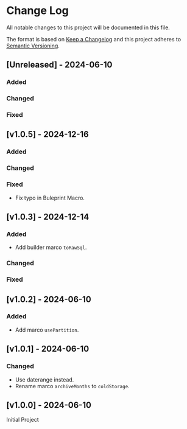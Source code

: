 # Change Log

All notable changes to this project will be documented in this file.

The format is based on [Keep a Changelog](http://keepachangelog.com/)
and this project adheres to [Semantic Versioning](http://semver.org/).

## [Unreleased] - 2024-06-10

### Added

### Changed

### Fixed

## [v1.0.5] - 2024-12-16

### Added

### Changed

### Fixed

- Fix typo in Buleprint Macro.

## [v1.0.3] - 2024-12-14

### Added

- Add builder marco `toRawSql`.

### Changed

### Fixed

## [v1.0.2] - 2024-06-10

### Added

- Add marco `usePartition`.

## [v1.0.1] - 2024-06-10

### Changed

- Use daterange instead.
- Rename marco `archiveMonths` to `coldStorage`.

## [v1.0.0] - 2024-06-10

Initial Project
